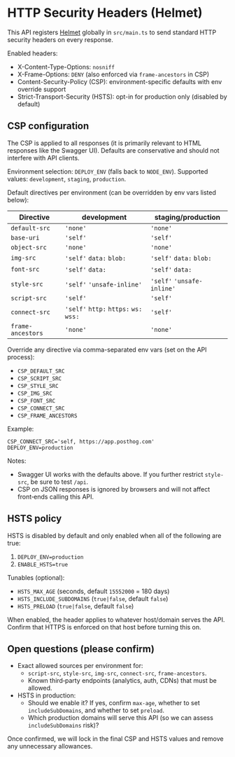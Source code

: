 # HTTP Security Headers (Helmet)

This API registers [Helmet](https://helmetjs.github.io) globally in `src/main.ts` to send standard HTTP security headers on every response.

Enabled headers:

- X-Content-Type-Options: `nosniff`
- X-Frame-Options: `DENY` (also enforced via `frame-ancestors` in CSP)
- Content-Security-Policy (CSP): environment-specific defaults with env override support
- Strict-Transport-Security (HSTS): opt-in for production only (disabled by default)

## CSP configuration

The CSP is applied to all responses (it is primarily relevant to HTML responses like the Swagger UI). Defaults are conservative and should not interfere with API clients.

Environment selection: `DEPLOY_ENV` (falls back to `NODE_ENV`). Supported values: `development`, `staging`, `production`.

Default directives per environment (can be overridden by env vars listed below):

| Directive         | development                            | staging/production         |
| ----------------- | -------------------------------------- | -------------------------- |
| `default-src`     | `'none'`                               | `'none'`                   |
| `base-uri`        | `'self'`                               | `'self'`                   |
| `object-src`      | `'none'`                               | `'none'`                   |
| `img-src`         | `'self'` `data:` `blob:`               | `'self'` `data:` `blob:`   |
| `font-src`        | `'self'` `data:`                       | `'self'` `data:`           |
| `style-src`       | `'self'` `'unsafe-inline'`             | `'self'` `'unsafe-inline'` |
| `script-src`      | `'self'`                               | `'self'`                   |
| `connect-src`     | `'self'` `http:` `https:` `ws:` `wss:` | `'self'`                   |
| `frame-ancestors` | `'none'`                               | `'none'`                   |

Override any directive via comma-separated env vars (set on the API process):

- `CSP_DEFAULT_SRC`
- `CSP_SCRIPT_SRC`
- `CSP_STYLE_SRC`
- `CSP_IMG_SRC`
- `CSP_FONT_SRC`
- `CSP_CONNECT_SRC`
- `CSP_FRAME_ANCESTORS`

Example:

```
CSP_CONNECT_SRC='self, https://app.posthog.com'
DEPLOY_ENV=production
```

Notes:

- Swagger UI works with the defaults above. If you further restrict `style-src`, be sure to test `/api`.
- CSP on JSON responses is ignored by browsers and will not affect front‑ends calling this API.

## HSTS policy

HSTS is disabled by default and only enabled when all of the following are true:

1. `DEPLOY_ENV=production`
2. `ENABLE_HSTS=true`

Tunables (optional):

- `HSTS_MAX_AGE` (seconds, default `15552000` = 180 days)
- `HSTS_INCLUDE_SUBDOMAINS` (`true|false`, default `false`)
- `HSTS_PRELOAD` (`true|false`, default `false`)

When enabled, the header applies to whatever host/domain serves the API. Confirm that HTTPS is enforced on that host before turning this on.

## Open questions (please confirm)

- Exact allowed sources per environment for:
  - `script-src`, `style-src`, `img-src`, `connect-src`, `frame-ancestors`.
  - Known third‑party endpoints (analytics, auth, CDNs) that must be allowed.
- HSTS in production:
  - Should we enable it? If yes, confirm `max-age`, whether to set `includeSubDomains`, and whether to set `preload`.
  - Which production domains will serve this API (so we can assess `includeSubDomains` risk)?

Once confirmed, we will lock in the final CSP and HSTS values and remove any unnecessary allowances.
